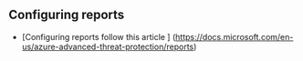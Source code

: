 <properties
	pageTitle="Configuring reports"
	description="Configuring reports"
	infoBubbleText="Configuring reports"
	service="microsoft-aatp"
	resource="aatp"
	authors="digeler"
	ms.author="digeler"
	displayOrder="1"
	selfHelpType="generic"
	supportTopicIds=""
	resourceTags=""
	productPesIds=""
	cloudEnvironments="Public, Blackforest, Fairfax, Mooncake"
	articleId="Configuring Exclusions"
	ownershipId="AAtp"
/>


## **Configuring reports**



* [Configuring reports follow this article ] (https://docs.microsoft.com/en-us/azure-advanced-threat-protection/reports)

